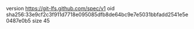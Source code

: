 version https://git-lfs.github.com/spec/v1
oid sha256:33e9cf2c3f911d7718e095085dfb8de64bc9e7e5031bbfadd2541e5e0487e0b5
size 45
